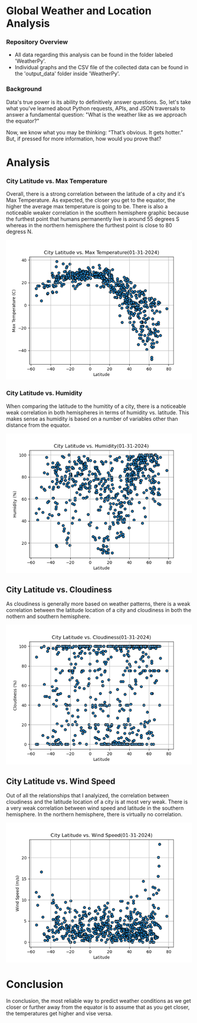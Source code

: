# Global Weather and Location Analysis

### Repository Overview 
- All data regarding this analysis can be found in the folder labeled 'WeatherPy'.
- Individual graphs and the CSV file of the collected data can be found in the 'output_data' folder inside 'WeatherPy'.

### Background 
Data's true power is its ability to definitively answer questions. So, let's take what you've learned about Python requests, APIs, and JSON traversals to answer a fundamental question: "What is the weather like as we approach the equator?"

Now, we know what you may be thinking: “That’s obvious. It gets hotter.” But, if pressed for more information, how would you prove that?

# Analysis

### City Latitude vs. Max Temperature 

Overall, there is a strong correlation between the latitude of a city and it's Max Temperature. As expected, the closer you get to the equator, the higher the average max temperature is going to be. There is also a noticeable weaker correlation in the southern hemisphere graphic because the furthest point that humans permanently live is around 55 degrees S whereas in the northern hemisphere the furthest point is close to 80 degress N.

![Latitude and Temperature](WeatherPy/output_data/Fig1.png)

### City Latitude vs. Humidity

When comparing the latitude to the humitity of a city, there is a noticeable weak correlation in both hemispheres in terms of humidity vs. latitude. This makes sense as humidity is based on a number of variables other than distance from the equator.

![Latitude and Humidity](WeatherPy/output_data/Fig2.png)

## City Latitude vs. Cloudiness 

As cloudiness is generally more based on weather patterns, there is a weak correlation between the latitude location of a city and cloudiness in both the nothern and southern hemisphere. 

![Latitude and Cloudiness](WeatherPy/output_data/Fig3.png)


## City Latitude vs. Wind Speed 

Out of all the relationships that I analyized, the correlation between cloudiness and the latitude location of a city is at most very weak. There is a very weak correlation between wind speed and latitude in the southern hemisphere. In the northern hemisphere, there is virtually no correlation. 

![Latitude and WindSpeed](WeatherPy/output_data/Fig4.png)




# Conclusion
In conclusion, the most reliable way to predict weather conditions as we get closer or further away from the equator is to assume that as you get closer, the temperatures get higher and vise versa. 
